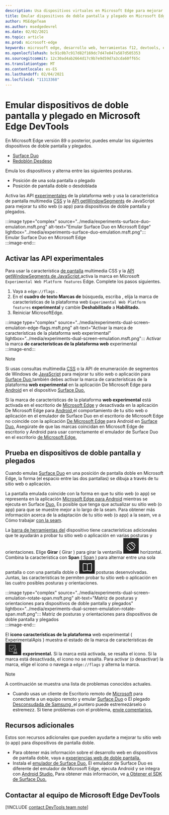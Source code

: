 ```yaml
---
description: Usa dispositivos virtuales en Microsoft Edge para mejorar tu sitio web para dispositivos de doble pantalla y plegados.
title: Emular dispositivos de doble pantalla y plegado en Microsoft Edge DevTools
author: MSEdgeTeam
ms.author: msedgedevrel
ms.date: 02/02/2021
ms.topic: article
ms.prod: microsoft-edge
keywords: microsoft edge, desarrollo web, herramientas f12, devtools, emulación, dispositivo, simulación, móvil, pantalla doble, plegado, Surface Duo, Retenido de Samsung
ms.openlocfilehash: bc91c0b7c917d82f169dc7d47e047a587d505353
ms.sourcegitcommit: 12c30ad4ab2664d17c9b7e9d59d7a3cda60ff65c
ms.translationtype: MT
ms.contentlocale: es-ES
ms.lasthandoff: 02/04/2021
ms.locfileid: "11313368"
---
```

# Emular dispositivos de doble pantalla y plegado en Microsoft Edge DevTools  

En Microsoft Edge versión 89 o posterior, puedes emular los siguientes dispositivos de doble pantalla y plegados.  

*   [Surface Duo][SurfaceDevicesDuo]  
*   [Redoblón Desdeso][SamsungMobileGalaxyFold]  
    
Emula los dispositivos y alterna entre las siguientes posturas.  

*   Posición de una sola pantalla o plegado  
*   Posición de pantalla doble o desdoblada  
    
Activa las API [experimentales](#turn-on-experimental-apis) de la plataforma web y usa la característica de pantalla multimedia [CSS][DualScreenDocsCssMedia] y la [API getWindowSegments][DualScreenDocsJSAPI] de JavaScript para mejorar tu sitio web \(o app\) para dispositivos de doble pantalla y plegados.  

:::image type="complex" source="../media/experiments-surface-duo-emulation.msft.png" alt-text="Emular Surface Duo en Microsoft Edge" lightbox="../media/experiments-surface-duo-emulation.msft.png":::  
   Emular Surface Duo en Microsoft Edge  
:::image-end:::  

## Activar las API experimentales  

Para usar la característica [de pantalla][DualScreenDocsCssMedia] multimedia CSS y la [API getWindowSegments de JavaScript,][DualScreenDocsJSAPI]activa la marca en Microsoft `Experimental Web Platform features` Edge.  Complete los pasos siguientes.  

1.  Vaya a `edge://flags` .  
1.  En el **cuadro de texto Marcas de** búsqueda, escriba , elija la marca de características de la plataforma web `Experimental Web Platform features` **experimental** y cambie **Deshabilitado** a **Habilitado.**  
1.  Reiniciar MicrosoftEdge.  
    
:::image type="complex" source="../media/experiments-dual-screen-emulation-edge-flags.msft.png" alt-text="Activar la marca de características de la plataforma web experimental" lightbox="../media/experiments-dual-screen-emulation.msft.png":::
   Activar la marca **de características de la plataforma web** experimental  
:::image-end:::  

> [!NOTE]
> Si usas consultas multimedia [CSS][DualScreenDocsCssMedia] o la API de enumeración de segmentos de Windows de [JavaScript][DualScreenDocsJSAPI] para mejorar tu sitio web o aplicación para [Surface Duo,][SurfaceDevicesDuo]también debes activar la marca de características de la plataforma **web experimental** en la aplicación De Microsoft Edge para [Android][GooglePlayMicrosoftEdge] en el dispositivo [Surface Duo.][SurfaceDevicesDuo]  
> 
> Si la marca de características de la plataforma **web experimental** está activada en el escritorio de [Microsoft Edge][MicrosoftEdge] y desactivada en la aplicación De Microsoft Edge para [Android,][GooglePlayMicrosoftEdge]el comportamiento de tu sitio web o aplicación en el emulador de Surface Duo en el escritorio de Microsoft Edge no coincide con la aplicación [De Microsoft Edge][GooglePlayMicrosoftEdge] para Android en [Surface Duo.][SurfaceDevicesDuo]  Asegúrate de que las marcas coincidan en Microsoft Edge de escritorio y Android para usar correctamente el emulador de Surface Duo en el escritorio [de Microsoft Edge.][MicrosoftEdge]  

## Prueba en dispositivos de doble pantalla y plegados  

Cuando emulas [Surface Duo][SurfaceDevicesDuo] en una posición de pantalla doble en Microsoft Edge, la forma \(el espacio entre las dos pantallas\) se dibuja a través de tu sitio web o aplicación.  

La pantalla emulada coincide con la forma en que tu sitio web \(o app\) se representa en la aplicación [Microsoft Edge para Android][GooglePlayMicrosoftEdge] mientras se ejecuta en Surface [Duo.][SurfaceDevicesDuo]  Es posible que tenga que actualizar su sitio web \(o app\) para que se muestre mejor a lo largo de la seam.  Para obtener más información acerca de la adaptación de tu sitio web \(o app\) a la seam, ve a Cómo trabajar [con la seam][DualScreenIntroductionHowWorkSeam].  

La [barra de herramientas del][DevtoolsDeviceModeIndexSimulateMobileViewport] dispositivo tiene características adicionales que te ayudarán a probar tu sitio web o aplicación en varias posturas y orientaciones.  Elige **Girar** \( Girar \) para girar la ventanilla ![ a orientación ](../media/rotate-dark-icon.msft.png) horizontal. Combina la característica con **Span** \( Span \) para alternar entre una sola pantalla o con una pantalla doble o ![ ](../media/span-dark-icon.msft.png) posturas desenvolvadas.  Juntas, las características te permiten probar tu sitio web o aplicación en las cuatro posibles posturas y orientaciones.  

:::image type="complex" source="../media/experiments-dual-screen-emulation-rotate-span.msft.png" alt-text="Matriz de posturas y orientaciones para dispositivos de doble pantalla y plegados" lightbox="../media/experiments-dual-screen-emulation-rotate-span.msft.png":::
   Matriz de posturas y orientaciones para dispositivos de doble pantalla y plegados  
:::image-end:::  

El **icono características de la plataforma** web experimental \( ExperimentalApis \) muestra el estado de la marca de características de ![ la plataforma web ](../media/experimental-apis-dark-icon.msft.png) **experimental.**  Si la marca está activada, se resalta el icono.  Si la marca está desactivada, el icono no se resalta.  Para activar \(o desactivar\) la marca, elige el icono o navega a `edge://flags` y alterna la marca.  

> [!NOTE]
> A continuación se muestra una lista de problemas conocidos actuales.  
> 
> *   Cuando usas un cliente de Escritorio remoto de [Microsoft][RemoteDesktopClientDocs] para conectarte a un equipo remoto y emular [Surface Duo][SurfaceDevicesDuo] o El plegado [Desconsudada de Samsung ,][SamsungMobileGalaxyFold]el puntero puede estremezárselo o estremezz.  Si tiene problemas con el problema, [envíe comentarios.](#getting-in-touch-with-the-microsoft-edge-devtools-team)  

## Recursos adicionales  

Estos son recursos adicionales que pueden ayudarte a mejorar tu sitio web \(o app\) para dispositivos de pantalla doble.  

*   Para obtener más información sobre el desarrollo web en dispositivos de pantalla doble, vaya a [experiencias web de doble pantalla.][DualScreenWebIndex]  
*   Instala el [emulador de Surface Duo.][DualScreenAndroidUseEmulator]  El emulador de Surface Duo es diferente del emulador de Microsoft Edge, ejecuta Android y se integra con [Android Studio.][AndroidDeveloperStudio]  Para obtener más información, ve [a Obtener el SDK de Surface Duo.][DualScreenAndroidGetDuoSdk]  

## Contactar al equipo de Microsoft Edge DevTools  

[!INCLUDE [contact DevTools team note](../includes/contact-devtools-team-note.md)]  

<!-- links -->  

[DevtoolsDeviceModeIndexSimulateMobileViewport]: ../device-mode/index.md#simulate-a-mobile-viewport "Simular dispositivos móviles con el modo de dispositivo en Microsoft Edge DevTools | Microsoft Edge"  

[DualScreenWebIndex]: /dual-screen/web/index "Experiencias web de pantalla doble | Microsoft Docs"  
[DualScreenAndroidGetDuoSdk]: /dual-screen/android/get-duo-sdk "Obtener el emulador de Surface Duo | Microsoft Docs"  
[DualScreenIntroductionHowWorkSeam]: /dual-screen/introduction#how-to-work-with-the-seam "Cómo trabajar con la seam: introducción a los dispositivos de pantalla doble | Microsoft Docs"  
[DualScreenAndroidUseEmulator]: /dual-screen/android/use-emulator "Usa el emulador de Surface Duo | Microsoft Docs"  
[DualScreenDocsCssMedia]: /dual-screen/web/css-media-spanning "Característica de pantalla multimedia CSS para la detección de pantalla doble | Microsoft Docs"  
[DualScreenDocsJSAPI]: /dual-screen/web/javascript-getwindowsegments "La API de JavaScript getWindowSegments para dispositivos de pantalla doble | Microsoft Docs"  

[RemoteDesktopClientDocs]: /windows-server/remote/remote-desktop-services/clients/remote-desktop-clients "Clientes de Escritorio remoto | Microsoft Docs"

[MicrosoftEdge]: https://www.microsoft.com/edge "Microsoft Edge"  

[SurfaceDevicesDuo]: https://www.microsoft.com/surface/devices/surface-duo "Surface Duo | Microsoft Surface"  

[AndroidDeveloperStudio]: https://developer.android.com/studio/ "Android Studio"  

[GooglePlayMicrosoftEdge]: https://play.google.com/store/apps/details?id=com.microsoft.emmx "Microsoft Edge | Google Play"  

[SamsungMobileGalaxyFold]: https://www.samsung.com/mobile/galaxy-fold/ "| Samsung"  
